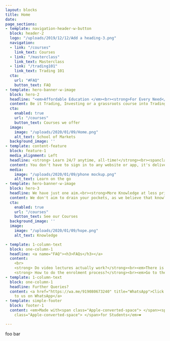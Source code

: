 ```yaml
---
layout: blocks
title: Home
date: 
page_sections:
- template: navigation-header-w-button
  block: header-2
  logo: "/uploads/2019/12/12/Add a heading-3.png"
  navigation:
  - link: "/courses"
    link_text: Courses
  - link: "/masterclass"
    link_text: Masterclass
  - link: "/trading101"
    link_text: Trading 101
  cta:
    url: "#FAQ"
    button_text: FAQ
- template: hero-banner-w-image
  block: hero-2
  headline: "<em>Affordable Education </em><br><strong>For Every Need</strong>"
  content: Be it Trading, Investing or a grassroots course into Trading, you are at the right place!<strong> We won't say we're the best, but... yeah, we are! </strong>
  cta:
    enabled: true
    url: "/courses"
    button_text: Courses we offer
  image:
    image: "/uploads/2020/01/09/Home.png"
    alt_text: School of Markets
  background_image: ''
- template: content-feature
  block: feature-1
  media_alignment: Left
  headline: <strong> Learn 24/7 anytime, all-time!</strong><br><spanclass="light">We bring a unique mobile based knowledge solution.</span>
  content: You don't have to sign in to any website or app, it's delivered to either your Google or One Drive. That simple!<br> <br> <strong>Psst... you get additional knowledge resources every month. No strings attached!</strong>
  media:
    image: "/uploads/2020/01/09/phone mockup.png"
    alt_text: Learn on the go
- template: hero-banner-w-image
  block: hero-3
  headline: We have just one aim.<br><strong>More Knowledge at less prices.</strong>
  content: We don't aim to drain your pockets, as we believe that knowledge must be accessible to everyone always. We're simple people with simple yet strong ideals.<br>Are you <strong>Still waiting</strong>?
  cta:
    enabled: true
    url: "/courses"
    button_text: See our Courses
  background_image: ''
  image:
    image: "/uploads/2020/01/09/hope.png"
    alt_text: Knowledge

- template: 1-column-text
  block: one-column-1
  headline: <a name="FAQ"><h3>FAQs</h3></a>
  content:
    <br>
    <strong> Do video lectures actually work?</strong><br><em>There is this big misconception that a live face to face session is better, but, with a cloud based series, people have consistently reported better understanding to us, and you can replay it any number of times. With the modern day needs and skewed work-life balance, you can Binge like Netflix. Just that, you learn here, than just laughing along to a recorded laugh track on a retarded sitcom.</em><br><br>
    <strong> How to do the enrolment process?</strong><br><em>Go to the respective Courses from the top, and register for the course. You'd get the course sent to you, within 24 hours.</em><br><br><strong> How much profit can I make?</strong><br><em>This is the wrong question. The right question would be how much you are willing to risk. If you are willing to take minimal risk, you can make 10% per trade very easily.(Which our Masterclass specialises in) If you're willing to risk more of your capital, sky is the limit. We've had people making 30 times!(Though we strictly never recommend it)</em><br><br><strong> Can I get a Discount?</strong><br><em>Really? Take a look at our prices. We'd gladly price our courses for ₹5, if we were selling samosas<br>(On second thought, quality matters, so, even that would be at least ₹15). The courses have far more value than courses that are sold for over ₹50 thousand.</em><br><br><strong> How much capital will I need?</strong><br><em>There is no requirement of any minimum capital, only a mind to learn is required. But, we would suggest at least ₹5 thousand to start with.</em>    
- template: 1-column-text
  block: one-column-1
  headline: Further Queries?
  content: <a href="https://wa.me/919080673240" title="WhatsApp">Click here to reach
    to us on WhatsApp</a>
- template: simple-footer
  block: footer-1
  content: <em>Made with<span class="Apple-converted-space"> </span><span class="love">Love</span><span
    class="Apple-converted-space"> </span>for Students</em>❤︎

---
```

foo bar
